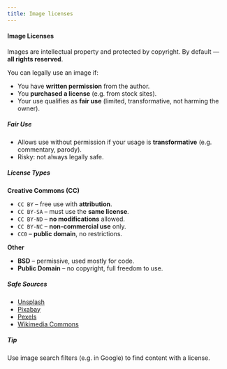 ```yaml
---
title: Image licenses
---
```


#### Image Licenses

Images are intellectual property and protected by copyright. By default — **all rights reserved**.

You can legally use an image if:

- You have **written permission** from the author.
- You **purchased a license** (e.g. from stock sites).
- Your use qualifies as **fair use** (limited, transformative, not harming the owner).

##### Fair Use
- Allows use without permission if your usage is **transformative** (e.g. commentary, parody).
- Risky: not always legally safe.

##### License Types

**Creative Commons (CC)**
- `CC BY` – free use with **attribution**.
- `CC BY-SA` – must use the **same license**.
- `CC BY-ND` – **no modifications** allowed.
- `CC BY-NC` – **non-commercial use** only.
- `CC0` – **public domain**, no restrictions.

**Other**
- **BSD** – permissive, used mostly for code.
- **Public Domain** – no copyright, full freedom to use.

##### Safe Sources
- [Unsplash](https://unsplash.com)
- [Pixabay](https://pixabay.com)
- [Pexels](https://pexels.com)
- [Wikimedia Commons](https://commons.wikimedia.org)

##### Tip
Use image search filters (e.g. in Google) to find content with a license.